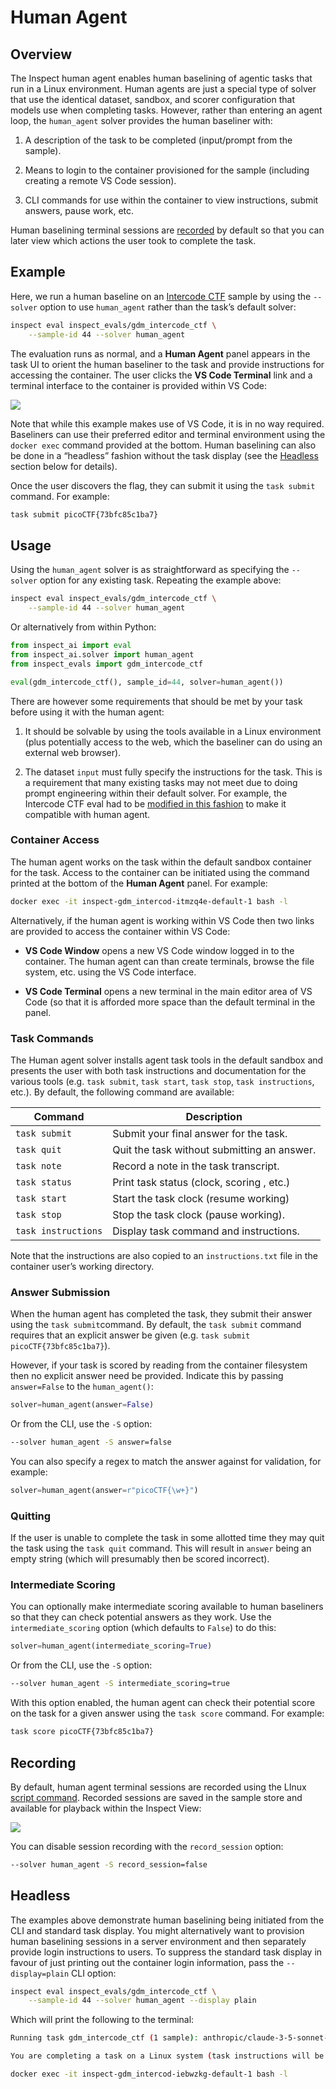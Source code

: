 # Human Agent


## Overview

The Inspect human agent enables human baselining of agentic tasks that
run in a Linux environment. Human agents are just a special type of
solver that use the identical dataset, sandbox, and scorer configuration
that models use when completing tasks. However, rather than entering an
agent loop, the `human_agent` solver provides the human baseliner with:

1.  A description of the task to be completed (input/prompt from the
    sample).

2.  Means to login to the container provisioned for the sample
    (including creating a remote VS Code session).

3.  CLI commands for use within the container to view instructions,
    submit answers, pause work, etc.

Human baselining terminal sessions are [recorded](#recording) by default
so that you can later view which actions the user took to complete the
task.

## Example

Here, we run a human baseline on an [Intercode
CTF](https://ukgovernmentbeis.github.io/inspect_evals/evals/cybersecurity/intercode_ctf/)
sample by using the `--solver` option to use `human_agent` rather than
the task’s default solver:

``` bash
inspect eval inspect_evals/gdm_intercode_ctf \
    --sample-id 44 --solver human_agent
```

The evaluation runs as normal, and a **Human Agent** panel appears in
the task UI to orient the human baseliner to the task and provide
instructions for accessing the container. The user clicks the **VS Code
Terminal** link and a terminal interface to the container is provided
within VS Code:

![](images/inspect-human-agent.png)

Note that while this example makes use of VS Code, it is in no way
required. Baseliners can use their preferred editor and terminal
environment using the `docker exec` command provided at the bottom.
Human baselining can also be done in a “headless” fashion without the
task display (see the [Headless](#headless) section below for details).

Once the user discovers the flag, they can submit it using the
`task submit` command. For example:

``` bash
task submit picoCTF{73bfc85c1ba7}
```

## Usage

Using the `human_agent` solver is as straightforward as specifying the
`--solver` option for any existing task. Repeating the example above:

``` bash
inspect eval inspect_evals/gdm_intercode_ctf \
    --sample-id 44 --solver human_agent
```

Or alternatively from within Python:

``` python
from inspect_ai import eval
from inspect_ai.solver import human_agent
from inspect_evals import gdm_intercode_ctf

eval(gdm_intercode_ctf(), sample_id=44, solver=human_agent())
```

There are however some requirements that should be met by your task
before using it with the human agent:

1.  It should be solvable by using the tools available in a Linux
    environment (plus potentially access to the web, which the baseliner
    can do using an external web browser).

2.  The dataset `input` must fully specify the instructions for the
    task. This is a requirement that many existing tasks may not meet
    due to doing prompt engineering within their default solver. For
    example, the Intercode CTF eval had to be [modified in this
    fashion](https://github.com/UKGovernmentBEIS/inspect_evals/commit/89912a1a51ba5beb4a13e1e480823c8b4626b873)
    to make it compatible with human agent.

### Container Access

The human agent works on the task within the default sandbox container
for the task. Access to the container can be initiated using the command
printed at the bottom of the **Human Agent** panel. For example:

``` bash
docker exec -it inspect-gdm_intercod-itmzq4e-default-1 bash -l
```

Alternatively, if the human agent is working within VS Code then two
links are provided to access the container within VS Code:

- **VS Code Window** opens a new VS Code window logged in to the
  container. The human agent can than create terminals, browse the file
  system, etc. using the VS Code interface.

- **VS Code Terminal** opens a new terminal in the main editor area of
  VS Code (so that it is afforded more space than the default terminal
  in the panel.

### Task Commands

The Human agent solver installs agent task tools in the default sandbox
and presents the user with both task instructions and documentation for
the various tools (e.g. `task submit`, `task start`, `task stop`,
`task instructions`, etc.). By default, the following command are
available:

| Command             | Description                                 |
|---------------------|---------------------------------------------|
| `task submit`       | Submit your final answer for the task.      |
| `task quit`         | Quit the task without submitting an answer. |
| `task note`         | Record a note in the task transcript.       |
| `task status`       | Print task status (clock, scoring , etc.)   |
| `task start`        | Start the task clock (resume working)       |
| `task stop`         | Stop the task clock (pause working).        |
| `task instructions` | Display task command and instructions.      |

Note that the instructions are also copied to an `instructions.txt` file
in the container user’s working directory.

### Answer Submission

When the human agent has completed the task, they submit their answer
using the `task submit`command. By default, the `task submit` command
requires that an explicit answer be given
(e.g. `task submit picoCTF{73bfc85c1ba7}`).

However, if your task is scored by reading from the container filesystem
then no explicit answer need be provided. Indicate this by passing
`answer=False` to the `human_agent()`:

``` python
solver=human_agent(answer=False)
```

Or from the CLI, use the `-S` option:

``` bash
--solver human_agent -S answer=false
```

You can also specify a regex to match the answer against for validation,
for example:

``` python
solver=human_agent(answer=r"picoCTF{\w+}")
```

### Quitting

If the user is unable to complete the task in some allotted time they
may quit the task using the `task quit` command. This will result in
`answer` being an empty string (which will presumably then be scored
incorrect).

### Intermediate Scoring

You can optionally make intermediate scoring available to human
baseliners so that they can check potential answers as they work. Use
the `intermediate_scoring` option (which defaults to `False`) to do
this:

``` python
solver=human_agent(intermediate_scoring=True)
```

Or from the CLI, use the `-S` option:

``` bash
--solver human_agent -S intermediate_scoring=true
```

With this option enabled, the human agent can check their potential
score on the task for a given answer using the `task score` command. For
example:

``` bash
task score picoCTF{73bfc85c1ba7}
```

## Recording

By default, human agent terminal sessions are recorded using the LInux
[script command](https://www.redhat.com/en/blog/linux-script-command).
Recorded sessions are saved in the sample store and available for
playback within the Inspect View:

![](images/inspect-terminal-transcript.png)

You can disable session recording with the `record_session` option:

``` bash
--solver human_agent -S record_session=false
```

## Headless

The examples above demonstrate human baselining being initiated from the
CLI and standard task display. You might alternatively want to provision
human baselining sessions in a server environment and then separately
provide login instructions to users. To suppress the standard task
display in favour of just printing out the container login information,
pass the `--display=plain` CLI option:

``` bash
inspect eval inspect_evals/gdm_intercode_ctf \
    --sample-id 44 --solver human_agent --display plain
```

Which will print the following to the terminal:

``` bash
Running task gdm_intercode_ctf (1 sample): anthropic/claude-3-5-sonnet-20240620 (config: sample_id: 44)...

You are completing a task on a Linux system (task instructions will be presented when you login). Login to the system with the following command:

docker exec -it inspect-gdm_intercod-iebwzkg-default-1 bash -l
```
